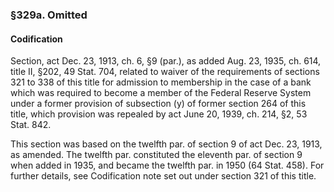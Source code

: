 ### §329a. Omitted ###

#### Codification ####

Section, act Dec. 23, 1913, ch. 6, §9 (par.), as added Aug. 23, 1935, ch. 614, title II, §202, 49 Stat. 704, related to waiver of the requirements of sections 321 to 338 of this title for admission to membership in the case of a bank which was required to become a member of the Federal Reserve System under a former provision of subsection (y) of former section 264 of this title, which provision was repealed by act June 20, 1939, ch. 214, §2, 53 Stat. 842.

This section was based on the twelfth par. of section 9 of act Dec. 23, 1913, as amended. The twelfth par. constituted the eleventh par. of section 9 when added in 1935, and became the twelfth par. in 1950 (64 Stat. 458). For further details, see Codification note set out under section 321 of this title.